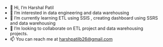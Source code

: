 - 👋 Hi, I’m Harshal Patil
- 👀 I’m interested in data engineering and data warehousing
- 🌱 I’m currently learning ETL using SSIS , creating dashboard using SSRS and data warehousing 
- 💞️ I’m looking to collaborate on ETL project and data warehousing projects.
- 📫 You can reach me at harshpatilb26@gmail.com

<!---
PatilHarsh13/PatilHarsh13 is a ✨ special ✨ repository because its `README.md` (this file) appears on your GitHub profile.
You can click the Preview link to take a look at your changes.
--->
